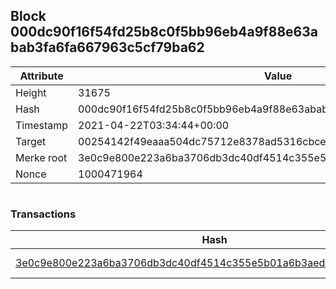 ## Block 000dc90f16f54fd25b8c0f5bb96eb4a9f88e63abab3fa6fa667963c5cf79ba62

Attribute | Value
--- | ---
Height | 31675
Hash | 000dc90f16f54fd25b8c0f5bb96eb4a9f88e63abab3fa6fa667963c5cf79ba62
Timestamp | 2021-04-22T03:34:44+00:00
Target | 00254142f49eaaa504dc75712e8378ad5316cbcead634704b3734b6271167cc4
Merke root | 3e0c9e800e223a6ba3706db3dc40df4514c355e5b01a6b3aed1455718054ce7c
Nonce | 1000471964

```

```

### Transactions

Hash | Amount
--- | ---
[3e0c9e800e223a6ba3706db3dc40df4514c355e5b01a6b3aed1455718054ce7c](3e0c9e800e223a6ba3706db3dc40df4514c355e5b01a6b3aed1455718054ce7c.md) | 10.00000000 SKEPTI 
